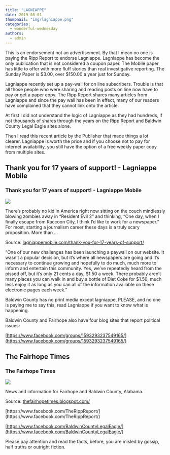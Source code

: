 ```yaml
---
title: "LAGNIAPPE"
date: 2019-08-01
thumbnail: "img/lagniappe.png"
categories: 
  - wonderful-wednesday
authors: 
  - admin
---
```


This is an endorsement not an advertisement. By that I mean no one is paying the Ripp Report to endorse Lagniappe. Lagniappe has become the only publication that is not considered a coupon paper. The Mobile paper has little to offer with more fluff stories than real investigative reporting. The Sunday Paper is $3.00, over $150.00 a year just for Sunday.

Lagniappe recently set up a pay-wall for on line subscribers. Trouble is that all those people who were sharing and reading posts on line now have to pay or get a paper copy. The Ripp Report shares many articles from Lagniappe and since the pay wall has been in effect, many of our readers have complained that they cannot link onto the article.

At first I did not understand the logic of Lagniappe as they had hundreds, if not thousands of shares through the years on the Ripp Report and Baldwin County Legal Eagle sites alone.

Then I read this recent article by the Publisher that made things a lot clearer. Lagniappe is worth the price and if you choose not to pay for internet availability, you still have the option of a free weekly paper copy from multiple sites.

<div class="link-preview">

## Thank you for 17 years of support! - Lagniappe Mobile

### Thank you for 17 years of support! - Lagniappe Mobile

![](https://lagniappemobile.com/wp-content/uploads/2016/11/DTT.jpg)

There’s probably no kid in America right now sitting on the couch mindlessly blowing zombies away in “Resident Evil 2” and thinking, “One day, when I finally escape from Raccoon City, I think I’d like to work for a newspaper.” For most, starting a journalism career these days is a truly scary proposition. More than …

Source: [lagniappemobile.com/thank-you-for-17-years-of-support/](https://lagniappemobile.com/thank-you-for-17-years-of-support/)

</div>
“One of our new challenges has been launching a paywall on our website. It wasn’t a popular decision, but it’s where all newspapers are going and it’s necessary to continue growing and hopefully to do much, much more to inform and entertain this community. Yes, we’ve repeatedly heard from the pissed off, but it’s only 21 cents a day, $1.50 a week. There probably aren’t many places you can walk in and buy a bottle of Diet Coke for $1.50, much less enjoy it as long as you can all of the information available on these electronic pages each week.”

Baldwin County has no print media except lagniappe, PLEASE, and no one is paying me to say this, read Lagniappe if you want to know what is happening.

Baldwin County and Fairhope also have four blog sites that report political issues:

[https://www.facebook.com/groups/1593293237549165/](https://www.facebook.com/groups/1593293237549165/)

<div class="link-preview">

## The Fairhope Times

### The Fairhope Times

![](https://resources.blogblog.com/img/icon18_wrench_allbkg.png)

News and information for Fairhope and Baldwin County, Alabama.

Source: [thefairhopetimes.blogspot.com/](https://thefairhopetimes.blogspot.com/)

</div>
[https://www.facebook.com/TheRippReport/](https://www.facebook.com/TheRippReport/)

[https://www.facebook.com/BaldwinCountyLegalEagle/](https://www.facebook.com/BaldwinCountyLegalEagle/)

Please pay attention and read the facts, before, you are misled by gossip, half truths or outright fiction.
